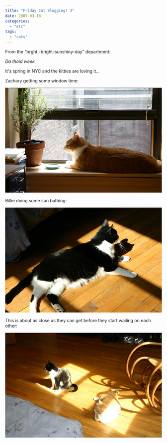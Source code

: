 ```yaml
---
title: "Friday Cat Blogging! 3"
date: 2005-03-18
categories: 
  - "etc"
tags: 
  - "cats"
---
```


From the “brght,-bright-sunshiny-day” department:

_Da thoid week._

It's spring in NYC and the kitties are loving it...

Zachary getting some window time:

![](images/fcb-03182005-1.jpg)

Billie doing some sun bathing:

![](images/fcb-03182005-2.jpg)

This is about as close as they can get before they start wailing on each other:

![](images/fcb-03182005-3.jpg)
